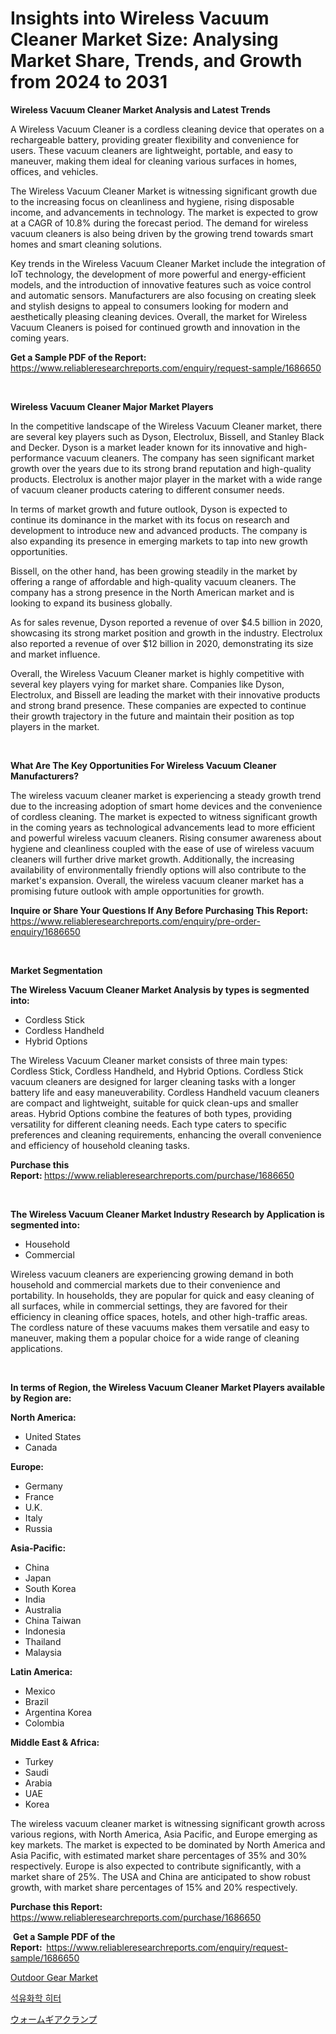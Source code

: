 <p><h1>Insights into Wireless Vacuum Cleaner Market Size: Analysing Market Share, Trends, and Growth from 2024 to 2031</h1></p><p><strong>Wireless Vacuum Cleaner Market Analysis and Latest Trends</strong></p>
<p><p>A Wireless Vacuum Cleaner is a cordless cleaning device that operates on a rechargeable battery, providing greater flexibility and convenience for users. These vacuum cleaners are lightweight, portable, and easy to maneuver, making them ideal for cleaning various surfaces in homes, offices, and vehicles.</p><p>The Wireless Vacuum Cleaner Market is witnessing significant growth due to the increasing focus on cleanliness and hygiene, rising disposable income, and advancements in technology. The market is expected to grow at a CAGR of 10.8% during the forecast period. The demand for wireless vacuum cleaners is also being driven by the growing trend towards smart homes and smart cleaning solutions.</p><p>Key trends in the Wireless Vacuum Cleaner Market include the integration of IoT technology, the development of more powerful and energy-efficient models, and the introduction of innovative features such as voice control and automatic sensors. Manufacturers are also focusing on creating sleek and stylish designs to appeal to consumers looking for modern and aesthetically pleasing cleaning devices. Overall, the market for Wireless Vacuum Cleaners is poised for continued growth and innovation in the coming years.</p></p>
<p><strong>Get a Sample PDF of the Report:&nbsp;</strong> <a href="https://www.reliableresearchreports.com/enquiry/request-sample/1686650">https://www.reliableresearchreports.com/enquiry/request-sample/1686650</a></p>
<p>&nbsp;</p>
<p><strong>Wireless Vacuum Cleaner Major Market Players</strong></p>
<p><p>In the competitive landscape of the Wireless Vacuum Cleaner market, there are several key players such as Dyson, Electrolux, Bissell, and Stanley Black and Decker. Dyson is a market leader known for its innovative and high-performance vacuum cleaners. The company has seen significant market growth over the years due to its strong brand reputation and high-quality products. Electrolux is another major player in the market with a wide range of vacuum cleaner products catering to different consumer needs.</p><p>In terms of market growth and future outlook, Dyson is expected to continue its dominance in the market with its focus on research and development to introduce new and advanced products. The company is also expanding its presence in emerging markets to tap into new growth opportunities.</p><p>Bissell, on the other hand, has been growing steadily in the market by offering a range of affordable and high-quality vacuum cleaners. The company has a strong presence in the North American market and is looking to expand its business globally.</p><p>As for sales revenue, Dyson reported a revenue of over $4.5 billion in 2020, showcasing its strong market position and growth in the industry. Electrolux also reported a revenue of over $12 billion in 2020, demonstrating its size and market influence.</p><p>Overall, the Wireless Vacuum Cleaner market is highly competitive with several key players vying for market share. Companies like Dyson, Electrolux, and Bissell are leading the market with their innovative products and strong brand presence. These companies are expected to continue their growth trajectory in the future and maintain their position as top players in the market.</p></p>
<p>&nbsp;</p>
<p><strong>What Are The Key Opportunities For Wireless Vacuum Cleaner Manufacturers?</strong></p>
<p><p>The wireless vacuum cleaner market is experiencing a steady growth trend due to the increasing adoption of smart home devices and the convenience of cordless cleaning. The market is expected to witness significant growth in the coming years as technological advancements lead to more efficient and powerful wireless vacuum cleaners. Rising consumer awareness about hygiene and cleanliness coupled with the ease of use of wireless vacuum cleaners will further drive market growth. Additionally, the increasing availability of environmentally friendly options will also contribute to the market's expansion. Overall, the wireless vacuum cleaner market has a promising future outlook with ample opportunities for growth.</p></p>
<p><strong>Inquire or Share Your Questions If Any Before Purchasing This Report:</strong> <a href="https://www.reliableresearchreports.com/enquiry/pre-order-enquiry/1686650">https://www.reliableresearchreports.com/enquiry/pre-order-enquiry/1686650</a></p>
<p>&nbsp;</p>
<p><strong>Market Segmentation</strong></p>
<p><strong>The Wireless Vacuum Cleaner Market Analysis by types is segmented into:</strong></p>
<p><ul><li>Cordless Stick</li><li>Cordless Handheld</li><li>Hybrid Options</li></ul></p>
<p><p>The Wireless Vacuum Cleaner market consists of three main types: Cordless Stick, Cordless Handheld, and Hybrid Options. Cordless Stick vacuum cleaners are designed for larger cleaning tasks with a longer battery life and easy maneuverability. Cordless Handheld vacuum cleaners are compact and lightweight, suitable for quick clean-ups and smaller areas. Hybrid Options combine the features of both types, providing versatility for different cleaning needs. Each type caters to specific preferences and cleaning requirements, enhancing the overall convenience and efficiency of household cleaning tasks.</p></p>
<p><strong>Purchase this Report:&nbsp;</strong><a href="https://www.reliableresearchreports.com/purchase/1686650">https://www.reliableresearchreports.com/purchase/1686650</a></p>
<p>&nbsp;</p>
<p><strong>The Wireless Vacuum Cleaner Market Industry Research by Application is segmented into:</strong></p>
<p><ul><li>Household</li><li>Commercial</li></ul></p>
<p><p>Wireless vacuum cleaners are experiencing growing demand in both household and commercial markets due to their convenience and portability. In households, they are popular for quick and easy cleaning of all surfaces, while in commercial settings, they are favored for their efficiency in cleaning office spaces, hotels, and other high-traffic areas. The cordless nature of these vacuums makes them versatile and easy to maneuver, making them a popular choice for a wide range of cleaning applications.</p></p>
<p>&nbsp;</p>
<p><strong>In terms of Region, the Wireless Vacuum Cleaner Market Players available by Region are:</strong></p>
<p>
    <p> <strong> North America: </strong>
        <ul>
            <li>United States</li>
            <li>Canada</li>
        </ul>
        </p> 
    <p> <strong> Europe: </strong>
        <ul>
            <li>Germany</li>
            <li>France</li>
            <li>U.K.</li>
            <li>Italy</li>
            <li>Russia</li>
        </ul>
        </p> 
    <p> <strong> Asia-Pacific: </strong>
        <ul>
            <li>China</li>
            <li>Japan</li>
            <li>South Korea</li>
            <li>India</li>
            <li>Australia</li>
            <li>China Taiwan</li>
            <li>Indonesia</li>
            <li>Thailand</li>
            <li>Malaysia</li>
        </ul>
        </p> 
    <p> <strong> Latin America: </strong>
        <ul>
            <li>Mexico</li>
            <li>Brazil</li>
            <li>Argentina Korea</li>
            <li>Colombia</li>
        </ul>
        </p> 
    <p> <strong> Middle East & Africa: </strong>
        <ul>
            <li>Turkey</li>
            <li>Saudi</li>
            <li>Arabia</li>
            <li>UAE</li>
            <li>Korea</li>
        </ul>
    </p>
    </p>
<p><p>The wireless vacuum cleaner market is witnessing significant growth across various regions, with North America, Asia Pacific, and Europe emerging as key markets. The market is expected to be dominated by North America and Asia Pacific, with estimated market share percentages of 35% and 30% respectively. Europe is also expected to contribute significantly, with a market share of 25%. The USA and China are anticipated to show robust growth, with market share percentages of 15% and 20% respectively.</p></p>
<p><strong>Purchase this Report: </strong><a href="https://www.reliableresearchreports.com/purchase/1686650">https://www.reliableresearchreports.com/purchase/1686650</a></p>
<p>&nbsp;<strong>Get a Sample PDF of the Report:&nbsp;&nbsp;</strong><a href="https://www.reliableresearchreports.com/enquiry/request-sample/1686650">https://www.reliableresearchreports.com/enquiry/request-sample/1686650</a></p>
<p><strong></strong></p>
<p><p><a href="https://github.com/santosh758595/Market-Research-Report-List-3/blob/main/outdoor-gear-market.md">Outdoor Gear Market</a></p><p><a href="https://github.com/lzuwsfreyoq70/Market-Research-Report-List-1/blob/main/32022565399.md">석유화학 히터</a></p><p><a href="https://medium.com/@zionmetz1960/%E3%83%AF%E3%83%BC%E3%83%A0%E3%82%AE%E3%82%A2%E3%82%AF%E3%83%A9%E3%83%B3%E3%83%97%E5%B8%82%E5%A0%B4-%E5%B8%82%E5%A0%B4%E3%81%AEcagr-%E5%B8%82%E5%A0%B4%E5%8B%95%E5%90%91-%E3%81%8A%E3%82%88%E3%81%B3%E6%88%90%E9%95%B7%E6%88%A6%E7%95%A5%E3%81%AB%E3%81%A4%E3%81%84%E3%81%A6%E3%81%AE%E6%B4%9E%E5%AF%9F-60afb2d0eb6c">ウォームギアクランプ</a></p></p>